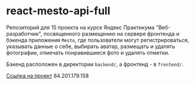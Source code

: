 # react-mesto-api-full

Репозиторий для 15 проекта на курсе Яндекс Практикума "Веб-разработчик", посвященного размещению на сервере фронтенда и бэкенда приложения `Mesto`,
где пользователи могут регистрироваться, указывать данные о себе, выбирать аватар, 
размещать и удалять фотографии, отмечать понравившиеся фото и удалять отметки.

Бэкенд расположен в директории `backend/`, а фронтенд - в `frontend/`. 
  
[Ссылка на проект](evgex.nomoredomains.work)
84.201.179.158
